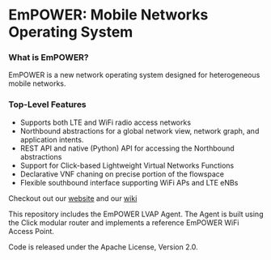 EmPOWER: Mobile Networks Operating System
=========================================

### What is EmPOWER?
EmPOWER is a new network operating system designed for heterogeneous mobile networks.

### Top-Level Features
* Supports both LTE and WiFi radio access networks
* Northbound abstractions for a global network view, network graph, and
  application intents.
* REST API and native (Python) API for accessing the Northbound abstractions
* Support for Click-based Lightweight Virtual Networks Functions
* Declarative VNF chaning on precise portion of the flowspace
* Flexible southbound interface supporting WiFi APs and LTE eNBs

Checkout out our [website](http://5g-empower.io/) and our [wiki](https://github.com/5g-empower/5g-empower.github.io/wiki)

This repository includes the EmPOWER LVAP Agent. The Agent is built using the Click modular router and implements a reference EmPOWER WiFi Access Point.

Code is released under the Apache License, Version 2.0.
